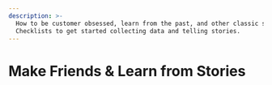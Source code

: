 ```yaml
---
description: >-
  How to be customer obsessed, learn from the past, and other classic stories.
  Checklists to get started collecting data and telling stories.
---
```


# Make Friends & Learn from Stories

